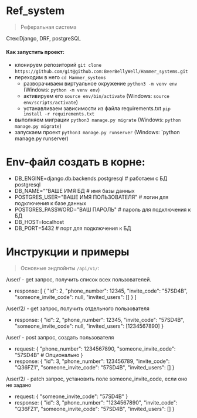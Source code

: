 # Ref_system
>Реферальная система

Стек:Django, DRF, postgreSQL

#### Как запустить проект:

+ клонируем репозиторий `git clone`
`https://github.com/git@github.com:BeerBellyWell/Hammer_systems.git`
+ переходим в него `cd Hammer_systems`
    + разворачиваем виртуальное окружение
    `python3 -m venv env` (Windows: `python -m venv env`)
    + активируем его
    `source env/bin/activate` (Windows: `source env/scripts/activate`)
    + устанавливаем зависимости из файла requirements.txt
    `pip install -r requirements.txt`
+ выполняем миграции
`python3 manage.py migrate` (Windows: `python manage.py migrate`)
+ запускаем проект
`python3 manage.py runserver` (Windows: `python manage.py runserver)

# Env-файл создать в корне:
+ DB_ENGINE=django.db.backends.postgresql # работаем с БД postgresql
+ DB_NAME=""ВАШЕ ИМЯ БД # имя базы данных
+ POSTGRES_USER="ВАШЕ ИМЯ ПОЛЬЗОВАТЕЛЯ" # логин для подключения к базе данных
+ POSTGRES_PASSWORD="ВАШ ПАРОЛЬ" # пароль для подключения к БД
+ DB_HOST=localhost
+ DB_PORT=5432 # порт для подключения к БД

# Инструкции и примеры

>Основные эндпойнты `/api/v1/`:

/user/ - get запрос, получить список всех пользователей.
- response: [
    {
        "id": 2,
        "phone_number": 12345,
        "invite_code": "57SD4B",
        "someone_invite_code": null,
        "invited_users": []
    }
]

/user/2/ - get запрос, получить отдельного пользователя
- response: {
        "id": 2,
        "phone_number": 12345,
        "invite_code": "57SD4B",
        "someone_invite_code": null,
        "invited_users": [1234567890]
    }

/user/ - post запрос, создать пользователя
- request: {
    "phone_number": 1234567890,
    "someone_invite_code": "57SD4B"  # Опционально
}
- response: {
    "id": 3,
    "phone_number": 123456789,
    "invite_code": "Q36FZ1",
    "someone_invite_code": "57SD4B",
    "invited_users": []
}

/user/2/ - patch запрос, установить поле someone_invite_code, если оно не задано
- request: {
    "someone_invite_code": "57SD4B"
}
- response: {
    "id": 3,
    "phone_number": "1234567890",
    "invite_code": "Q36FZ1",
    "someone_invite_code": "57SD4B",
    "invited_users": []
}





